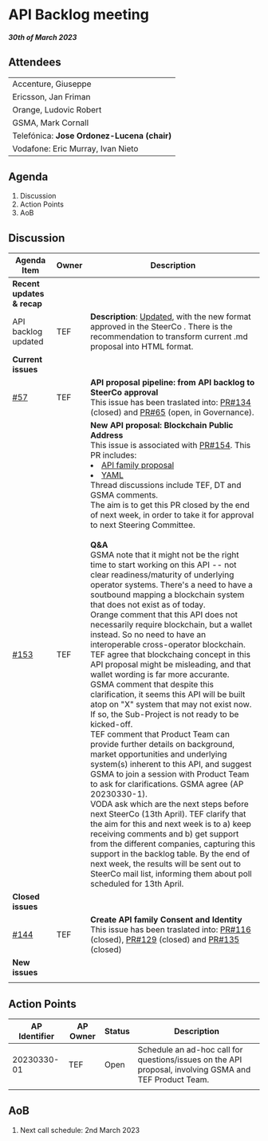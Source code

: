 # API Backlog meeting

#### *30th of March 2023*

## Attendees

| |
| --- |
|Accenture, Giuseppe|
|Ericsson, Jan Friman|
|Orange, Ludovic Robert|
|GSMA, Mark Cornall|
|Telefónica: **Jose Ordonez-Lucena (chair)**|
|Vodafone: Eric Murray, Ivan Nieto|


## Agenda


1. Discussion
2. Action Points
3. AoB



## Discussion

| **Agenda  Item**  |  Owner| Description |
| ----------- | --- | ----------- |
| **Recent updates & recap** | | 
| API backlog updated | TEF |**Description**: [Updated](https://github.com/camaraproject/WorkingGroups/blob/main/APIBacklog/documentation/APIBacklog.md), with the new format approved in the SteerCo . There is the recommendation to transform current .md proposal into HTML format. |
| **Current issues** |  |  |
|  [#57](https://github.com/camaraproject/WorkingGroups/issues/57)  | TEF | **API proposal pipeline: from API backlog to SteerCo approval**<br> This issue has been traslated into: [PR#134](https://github.com/camaraproject/WorkingGroups/issues/134) (closed) and [PR#65](https://github.com/camaraproject/Governance/pull/65) (open, in Governance).  |
| [#153](https://github.com/camaraproject/WorkingGroups/issues/153)  | TEF | **New API proposal: Blockchain Public Address**</br> This issue is associated with [PR#154](https://github.com/camaraproject/WorkingGroups/pull/154). This PR includes: <br><li> [API family proposal](https://github.com/camaraproject/WorkingGroups/pull/154/files#diff-bc4cef8af2ee8790fd4d796a87bf7d198a1c7439fd79c75ed535276b13048fac) </li><li>[YAML](https://github.com/camaraproject/WorkingGroups/pull/154/files#diff-bc4cef8af2ee8790fd4d796a87bf7d198a1c7439fd79c75ed535276b13048fac) <br> Thread discussions include TEF, DT and GSMA comments. <br> The aim is to get this PR closed by the end of next week, in order to take it for approval to next Steering Committee.<br><br> **Q&A** <br> GSMA note that it might not be the right time to start working on this API -- not clear readiness/maturity of underlying operator systems. There's a need to have a soutbound mapping a blockchain system that does not exist as of today. <br> Orange comment that this API does not necessarily require blockchain, but a wallet instead. So no need to have an interoperable cross-operator blockchain. <br> TEF agree that blockchaing concept in this API proposal might be misleading, and that wallet wording is far more accurante. <br> GSMA comment that despite this clarification, it seems this API will be built atop on "X" system that may not exist now. If so, the Sub-Project is not ready to be kicked-off. <br> TEF comment that Product Team can provide further details on background, market opportunities and underlying system(s) inherent to this API, and suggest GSMA to join a session with Product Team to ask for clarifications. GSMA agree (AP 20230330-1). <br> VODA ask which are the next steps before next SteerCo (13th April). TEF clarify that the aim for this and next week is to a) keep receiving comments and b) get support from the different companies, capturing this support in the backlog table. By the end of next week, the results will be sent out to SteerCo mail list, informing them about poll scheduled for 13th April.| 
| **Closed issues** |  |  |
| [#144](https://github.com/camaraproject/WorkingGroups/issues/144)  | TEF | **Create API family Consent and Identity**</br> This issue has been traslated into: [PR#116](https://github.com/camaraproject/WorkingGroups/pull/116) (closed), [PR#129](https://github.com/camaraproject/WorkingGroups/pull/129) (closed) and [PR#135](https://github.com/camaraproject/WorkingGroups/pull/135)  (closed) |
| **New issues** |  | |
| | | |
  
## Action Points

| AP Identifier | AP Owner | Status | Description |
| ------------- | -------- | ------ | ----------- |
| 20230330-01 | TEF | Open | Schedule an ad-hoc call for questions/issues on the API proposal, involving GSMA and TEF Product Team. |
| |  | | |




## AoB

1. Next call schedule: 2nd March 2023
 
